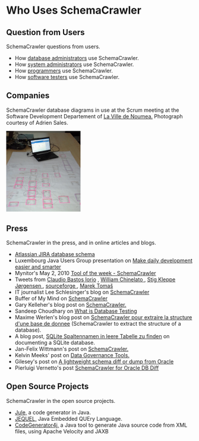 # Who Uses SchemaCrawler

## Question from Users

SchemaCrawler questions from users.

-  How [database administrators](http://dba.stackexchange.com/search?q=schemacrawler) use SchemaCrawler. 
-  How [system administrators](http://serverfault.com/search?q=schemacrawler) use SchemaCrawler. 
-  How [programmers](http://stackoverflow.com/search?q=schemacrawler) use SchemaCrawler. 
-  How [software testers](http://sqa.stackexchange.com/search?q=schemacrawler) use SchemaCrawler. 

## Companies

SchemaCrawler database diagrams in use at the Scrum meeting at the Software
Development Departement of [La Ville de Noumea.](http://www.noumea.nc/)
Photograph courtesy of Adrien Sales.

<a href="images/SchemaCrawler_Noumea.jpg" data-toggle="lightbox" title="Schemacrawler database diagrams in use">                    
  <img src="images/SchemaCrawler_Noumea.jpg" width="200" alt="Schemacrawler database diagrams in use" />
</a>

## Press

SchemaCrawler in the press, and in online articles and blogs.

-  [ Atlassian JIRA database schema ](https://developer.atlassian.com/display/JIRADEV/Database+Schema)
-  Luxembourg Java Users Group presentation on [ Make daily development easier and smarter ](http://www.yajug.org/confluence/download/attachments/917512/20081016_Eclipse_SDK.pdf?version=1)
-  Mynitor's May 2, 2010 [ Tool of the week - SchemaCrawler ](http://www.mynitor.com/2010/05/02/tool-of-the-week-schemacrawler/)
-  Tweets from [Claudio Bastos Iorio](https://twitter.com/selecters75/status/218357126823817218) , [ William Chinelato ](http://twitter.com/willchinelato/status/12117092941) , [ Stig Kleppe Jørgensen ](http://twitter.com/#!/stigkj/statuses/70973992479109121) , [ sourceforge ](http://twitter.com/#!/sourceforge/statuses/75995352091729921) , [ Marek Tomaš ](https://twitter.com/marektomas/status/240462380365119489)
-  IT journalist Lee Schlesinger's blog on [ SchemaCrawler ](http://www.schlesinger.us/?p=650)
-  Buffer of My Mind on [ SchemaCrawler ](http://mindbuffer.wordpress.com/2010/10/14/schema-crawler/)
-  Gary Kelleher's blog post on [SchemaCrawler.](http://www.garykelleher.net/wp/?p=4)
-  Sandeep Choudhary on [ What is Database Testing ](http://manualandmobiletesting.blogspot.com/2014/08/what-is-database-testing.html)
-  Maxime Werlen's blog post on [SchemaCrawler pour extraire la structure d'une base de donnee](http://mwerlen.blogspot.com/2011/04/schemacrawler-pour-extraire-la.html) (SchemaCrawler to extract the structure of a database). 
-  A blog post, [SQLite Spaltennamen in leere Tabelle zu finden](http://de.softuses.com/120034) on documenting a SQLite database. 
-  Jan-Felix Wittmann's post on [SchemaCrawler.](https://plus.google.com/100783002584203158903/posts/bW8K8Xn5qJm)
-  Kelvin Meeks' post on [Data Governance Tools.](http://intltechventures.blogspot.com/2012/08/2012-08-22-wednesday-data-governance.html)
-  Gilesey's post on [A lightweight schema diff or dump from Oracle](https://gilesey.wordpress.com/2012/11/15/a-lightweight-schema-diff-or-dump-from-oracle/)
-  Pierluigi Vernetto's post [SchemaCrawler for Oracle DB Diff](http://www.javamonamour.org/2014/06/schemacrawler-for-oracle-db-diff.html)

## Open Source Projects

SchemaCrawler in the open source projects.

-  [Jule,](http://code.google.com/p/jule/) a code generator in Java. 
-  [JEQUEL,](http://www.jequel.de/) Java Embedded QUEry Language. 
-  [CodeGenerator4j,](http://code.google.com/p/anhquan/wiki/CodeGenerator4j) a Java tool to 
   generate Java source code from XML files, using Apache Velocity and JAXB
